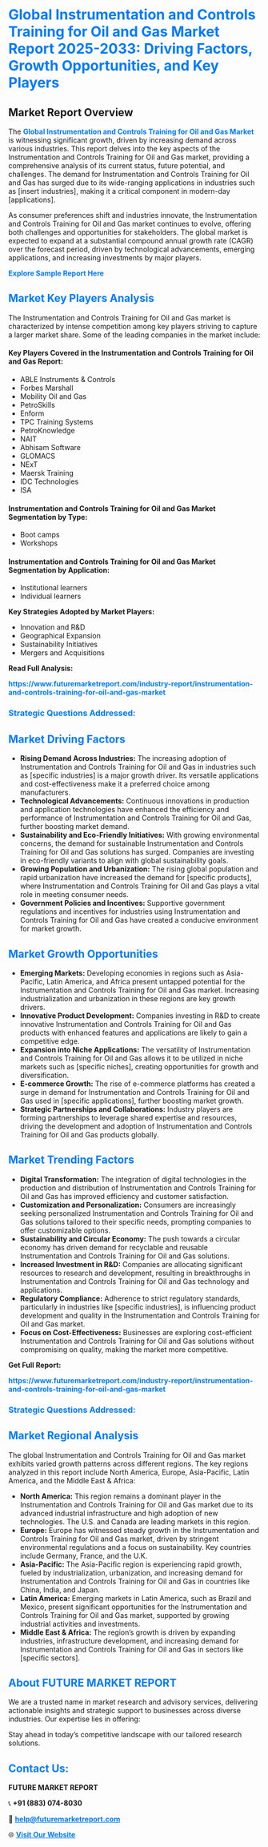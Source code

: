 <h1 style="color: #007BFF;">Global Instrumentation and Controls Training for Oil and Gas Market Report 2025-2033: Driving Factors, Growth Opportunities, and Key Players</h1>

<section id="overview">
<h2>Market Report Overview</h2>
<p>The <a href="https://www.futuremarketreport.com/industry-report/instrumentation-and-controls-training-for-oil-and-gas-market" style="color: #007BFF; text-decoration: none;"><strong>Global Instrumentation and Controls Training for Oil and Gas Market</strong></a> is witnessing significant growth, driven by increasing demand across various industries. This report delves into the key aspects of the Instrumentation and Controls Training for Oil and Gas market, providing a comprehensive analysis of its current status, future potential, and challenges. The demand for Instrumentation and Controls Training for Oil and Gas has surged due to its wide-ranging applications in industries such as [insert industries], making it a critical component in modern-day [applications].</p>
<p>As consumer preferences shift and industries innovate, the Instrumentation and Controls Training for Oil and Gas market continues to evolve, offering both challenges and opportunities for stakeholders. The global market is expected to expand at a substantial compound annual growth rate (CAGR) over the forecast period, driven by technological advancements, emerging applications, and increasing investments by major players.</p>
</section>

<section id="overview">
<p><a href="https://www.futuremarketreport.com/request-sample/reportId=63379" style="color: #007BFF; text-decoration: none;"><strong>Explore Sample Report Here</strong></a></p>
</section>

<section id="key-players">
<h2 style="color: #007BFF;">Market Key Players Analysis</h2>
<p>The Instrumentation and Controls Training for Oil and Gas market is characterized by intense competition among key players striving to capture a larger market share. Some of the leading companies in the market include:</p>
<h4>Key Players Covered in the Instrumentation and Controls Training for Oil and Gas Report:</h4>
<ul><li>ABLE Instruments &amp; Controls</li><li>Forbes Marshall</li><li>Mobility Oil and Gas</li><li>PetroSkills</li><li>Enform</li><li>TPC Training Systems</li><li>PetroKnowledge</li><li>NAIT</li><li>Abhisam Software</li><li>GLOMACS</li><li>NExT</li><li>Maersk Training</li><li>IDC Technologies</li><li>ISA</li></ul>
<h4>Instrumentation and Controls Training for Oil and Gas Market Segmentation by Type:</h4>
<ul><li>Boot camps</li><li>Workshops</li></ul>

<h4>Instrumentation and Controls Training for Oil and Gas Market Segmentation by Application:</h4>
<ul><li>Institutional learners</li><li>Individual learners</li></ul>
<p><strong>Key Strategies Adopted by Market Players:</strong></p>
<ul>
<li>Innovation and R&D</li>
<li>Geographical Expansion</li>
<li>Sustainability Initiatives</li>
<li>Mergers and Acquisitions</li>
</ul>
</section>

<section>
<p><strong>Read Full Analysis: </strong></p><a href="https://www.futuremarketreport.com/industry-report/instrumentation-and-controls-training-for-oil-and-gas-market" style="color: #007BFF; text-decoration: none;"><strong>https://www.futuremarketreport.com/industry-report/instrumentation-and-controls-training-for-oil-and-gas-market</strong></a>
<h3 style="color: #007BFF;">Strategic Questions Addressed:</h3>
</section>

<section id="driving-factors">
<h2 style="color: #007BFF;">Market Driving Factors</h2>
<ul>
<li><strong>Rising Demand Across Industries:</strong> The increasing adoption of Instrumentation and Controls Training for Oil and Gas in industries such as [specific industries] is a major growth driver. Its versatile applications and cost-effectiveness make it a preferred choice among manufacturers.</li>
<li><strong>Technological Advancements:</strong> Continuous innovations in production and application technologies have enhanced the efficiency and performance of Instrumentation and Controls Training for Oil and Gas, further boosting market demand.</li>
<li><strong>Sustainability and Eco-Friendly Initiatives:</strong> With growing environmental concerns, the demand for sustainable Instrumentation and Controls Training for Oil and Gas solutions has surged. Companies are investing in eco-friendly variants to align with global sustainability goals.</li>
<li><strong>Growing Population and Urbanization:</strong> The rising global population and rapid urbanization have increased the demand for [specific products], where Instrumentation and Controls Training for Oil and Gas plays a vital role in meeting consumer needs.</li>
<li><strong>Government Policies and Incentives:</strong> Supportive government regulations and incentives for industries using Instrumentation and Controls Training for Oil and Gas have created a conducive environment for market growth.</li>
</ul>
</section>

<section id="growth-opportunities">
<h2 style="color: #007BFF;">Market Growth Opportunities</h2>
<ul>
<li><strong>Emerging Markets:</strong> Developing economies in regions such as Asia-Pacific, Latin America, and Africa present untapped potential for the Instrumentation and Controls Training for Oil and Gas market. Increasing industrialization and urbanization in these regions are key growth drivers.</li>
<li><strong>Innovative Product Development:</strong> Companies investing in R&D to create innovative Instrumentation and Controls Training for Oil and Gas products with enhanced features and applications are likely to gain a competitive edge.</li>
<li><strong>Expansion into Niche Applications:</strong> The versatility of Instrumentation and Controls Training for Oil and Gas allows it to be utilized in niche markets such as [specific niches], creating opportunities for growth and diversification.</li>
<li><strong>E-commerce Growth:</strong> The rise of e-commerce platforms has created a surge in demand for Instrumentation and Controls Training for Oil and Gas used in [specific applications], further boosting market growth.</li>
<li><strong>Strategic Partnerships and Collaborations:</strong> Industry players are forming partnerships to leverage shared expertise and resources, driving the development and adoption of Instrumentation and Controls Training for Oil and Gas products globally.</li>
</ul>
</section>

<section id="trending-factors">
<h2 style="color: #007BFF;">Market Trending Factors</h2>
<ul>
<li><strong>Digital Transformation:</strong> The integration of digital technologies in the production and distribution of Instrumentation and Controls Training for Oil and Gas has improved efficiency and customer satisfaction.</li>
<li><strong>Customization and Personalization:</strong> Consumers are increasingly seeking personalized Instrumentation and Controls Training for Oil and Gas solutions tailored to their specific needs, prompting companies to offer customizable options.</li>
<li><strong>Sustainability and Circular Economy:</strong> The push towards a circular economy has driven demand for recyclable and reusable Instrumentation and Controls Training for Oil and Gas solutions.</li>
<li><strong>Increased Investment in R&D:</strong> Companies are allocating significant resources to research and development, resulting in breakthroughs in Instrumentation and Controls Training for Oil and Gas technology and applications.</li>
<li><strong>Regulatory Compliance:</strong> Adherence to strict regulatory standards, particularly in industries like [specific industries], is influencing product development and quality in the Instrumentation and Controls Training for Oil and Gas market.</li>
<li><strong>Focus on Cost-Effectiveness:</strong> Businesses are exploring cost-efficient Instrumentation and Controls Training for Oil and Gas solutions without compromising on quality, making the market more competitive.</li>
</ul>
</section>

<section>
<p><strong>Get Full Report: </strong></p><a href="https://www.futuremarketreport.com/industry-report/instrumentation-and-controls-training-for-oil-and-gas-market" style="color: #007BFF; text-decoration: none;"><strong>https://www.futuremarketreport.com/industry-report/instrumentation-and-controls-training-for-oil-and-gas-market</strong></a>
<h3 style="color: #007BFF;">Strategic Questions Addressed:</h3>
</section>


<section id="regional-analysis">
<h2 style="color: #007BFF;">Market Regional Analysis</h2>
<p>The global Instrumentation and Controls Training for Oil and Gas market exhibits varied growth patterns across different regions. The key regions analyzed in this report include North America, Europe, Asia-Pacific, Latin America, and the Middle East & Africa:</p>
<ul>
<li><strong>North America:</strong> This region remains a dominant player in the Instrumentation and Controls Training for Oil and Gas market due to its advanced industrial infrastructure and high adoption of new technologies. The U.S. and Canada are leading markets in this region.</li>
<li><strong>Europe:</strong> Europe has witnessed steady growth in the Instrumentation and Controls Training for Oil and Gas market, driven by stringent environmental regulations and a focus on sustainability. Key countries include Germany, France, and the U.K.</li>
<li><strong>Asia-Pacific:</strong> The Asia-Pacific region is experiencing rapid growth, fueled by industrialization, urbanization, and increasing demand for Instrumentation and Controls Training for Oil and Gas in countries like China, India, and Japan.</li>
<li><strong>Latin America:</strong> Emerging markets in Latin America, such as Brazil and Mexico, present significant opportunities for the Instrumentation and Controls Training for Oil and Gas market, supported by growing industrial activities and investments.</li>
<li><strong>Middle East & Africa:</strong> The region’s growth is driven by expanding industries, infrastructure development, and increasing demand for Instrumentation and Controls Training for Oil and Gas in sectors like [specific sectors].</li>
</ul>
</section>

<footer>
<h2 style="color: #007BFF;">About FUTURE MARKET REPORT</h2>
<p>We are a trusted name in market research and advisory services, delivering actionable insights and strategic support to businesses across diverse industries. Our expertise lies in offering:</p>

<p>Stay ahead in today’s competitive landscape with our tailored research solutions.</p>

<h2 style="color: #007BFF;">Contact Us:</h2>
<p><strong>FUTURE MARKET REPORT</strong></p>
<p>📞 <strong>+91 (883) 074-8030</strong></p>
<p>📧 <strong><a href="mailto:help@futuremarketreport.com" style="color: #007BFF;">help@futuremarketreport.com</a></strong></p>
<p>🌐 <strong><a href="https://www.futuremarketreport.com/" style="color: #007BFF;">Visit Our Website</a></strong></p>
</footer>